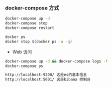 ### docker-compose 方式

```sh
docker-compose up -d
docker-compose stop
docker-compose restart

docker ps
docker stop $(docker ps -a -q)

```

- Web 访问

```sh
docker-compose up -d && docker-compose logs -f
docker-compose ps

http://localhost:9200/ 这是es的基本信息
http://localhost:5601/ 这是kibana 控制台
```
